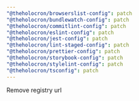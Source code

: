 ```yaml
---
"@theholocron/browserslist-config": patch
"@theholocron/bundlewatch-config": patch
"@theholocron/commitlint-config": patch
"@theholocron/eslint-config": patch
"@theholocron/jest-config": patch
"@theholocron/lint-staged-config": patch
"@theholocron/prettier-config": patch
"@theholocron/storybook-config": patch
"@theholocron/stylelint-config": patch
"@theholocron/tsconfig": patch
---
```


Remove registry url
